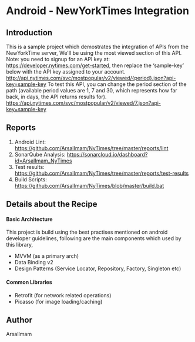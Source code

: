 # Android - NewYorkTimes Integration
## Introduction
This is a sample project which demostrates the integration of APIs from the NewYorkTime server,
We'll be using the most viewed section of this API. Note: you need to signup for an API key
at: https://developer.nytimes.com/get-started, then replace the ‘sample-key’ below with
the API key assigned to your account.
http://api.nytimes.com/svc/mostpopular/v2/viewed/{period}.json?api-key=sample-key
To test this API, you can change the period section of the path (available period values are 1,
7 and 30, which represents how far back, in days, the API returns results for).
https://api.nytimes.com/svc/mostpopular/v2/viewed/7.json?api-key=sample-key

## Reports

 1. Android Lint: https://github.com/ArsalImam/NyTimes/tree/master/reports/lint
 2. SonarQube Analysis: https://sonarcloud.io/dashboard?id=ArsalImam_NyTimes
 3. Test results: https://github.com/ArsalImam/NyTimes/tree/master/reports/test-results
 4. Build Scripts: https://github.com/ArsalImam/NyTimes/blob/master/build.bat

## Details about the Recipe
#### Basic Architecture
This project is build using the best practises mentioned on android developer guidelines, following are the main components which used by this library,

 - MVVM (as a primary arch)
 - Data Binding v2
 - Design Patterns (Service Locator, Repository, Factory, Singleton etc)

#### Common Libraries

 - Retrofit (for network related operations)
 - Picasso (for image loading/caching)

## Author
ArsalImam
